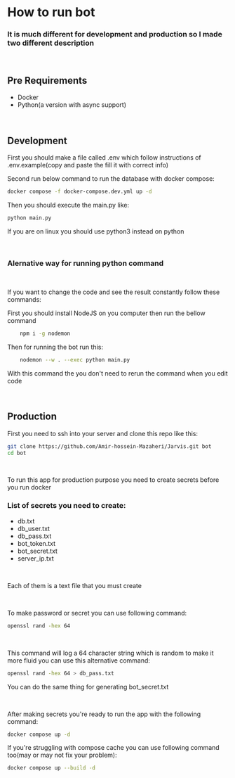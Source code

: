 # How to run bot

### It is much different for development and production so I made two different description

<br>

## Pre Requirements

<ul>
    <li>Docker</li>
    <li>Python(a version with async support)</li>
</ul>

<br>

## Development

First you should make a file called .env which follow instructions of .env.example(copy and paste the fill it with correct info)

Second run below command to run the database with docker compose:

```bash
docker compose -f docker-compose.dev.yml up -d
```

Then you should execute the main.py like:

```bash
python main.py
```

If you are on linux you should use python3 instead on python

<br>

### Alernative way for running python command

<br>

If you want to change the code and see the result constantly follow these commands:

First you should install NodeJS on you computer then run the bellow command

```bash
    npm i -g nodemon
```

Then for running the bot run this:

```bash
    nodemon --w . --exec python main.py
```

With this command the you don't need to rerun the command when you edit code

<br>

## Production

First you need to ssh into your server and clone this repo like this:

```bash
git clone https://github.com/Amir-hossein-Mazaheri/Jarvis.git bot
cd bot
```

<br>

To run this app for production purpose you need to create secrets before you run docker

### List of secrets you need to create:

<ul>
    <li>db.txt</li>
    <li>db_user.txt</li>
    <li>db_pass.txt</li>
    <li>bot_token.txt</li>
    <li>bot_secret.txt</li>
    <li>server_ip.txt</li>
</ul>

<br>

Each of them is a text file that you must create

<br>

To make password or secret you can use following command:

```bash
openssl rand -hex 64
```

<br>

This command will log a 64 character string which is random to make it more fluid you can use this alternative command:

```bash
openssl rand -hex 64 > db_pass.txt
```

You can do the same thing for generating bot_secret.txt

<br>

After making secrets you're ready to run the app with the following command:

```bash
docker compose up -d
```

If you're struggling with compose cache you can use following command too(may or may not fix your problem):

```bash
docker compose up --build -d
```
